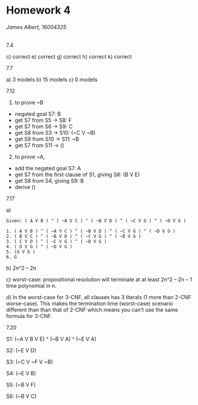Homework 4
==========

###### James Albert, 16004325


7.4

c) correct
e) correct
g) correct
h) correct
k) correct

7.7

a) 3 models
b) 15 models
c) 0 models

7.12

1. to prove ~B
  - negated goal S7: B
  - get S7 from S5 -> S8: F
  - get S7 from S6 -> S9: C
  - get S8 from S3 -> S10: (~C V ~B)
  - get S9 from S10 -> S11: ~B
  - get S7 from S11 -> ()
2. to prove ~A,
  - add the negated goal S7: A
  - get S7 from the first clause of S1, giving S8: (B V E)
  - get S8 from S4, giving S9: B
  - derive ()

7.17

a)

```
Given: ( A V B ) ^ ( ~A V C ) ^ ( ~B V D ) ^ ( ~C V G ) ^ ( ~D V G )

1. ( A V B ) ^ ( ~A V C ) ^ ( ~B V D ) ^ ( ~C V G ) ^ ( ~D V G )
2. ( B V C ) ^ ( ~B V D ) ^ ( ~C V G ) ^ ( ~D V G )
3. ( C V D ) ^ ( ~C V G ) ^ ( ~D V G )
4. ( D V G ) ^ ( ~D V G )
5. (G V G )
6. G
```

b) 2n^2 – 2n

c) worst-case: propositional resolution will terminate at at least 2n^2 – 2n – 1 time polynomial in n.

d) In the worst-case for 3-CNF, all clauses has 3 literals (1 more than 2-CNF worse-case). This makes the termination time (worst-case) scenario different than than that of 2-CNF which means you can't use the same formula for 3-CNF.

7.20

S1: (~A V B V E) ^ (~B V A) ^ (~E V A)

S2: (~E V D)

S3: (~C V ~F V ~B)

S4: (~E V B)

S5: (~B V F)

S6: (~B V C)
